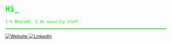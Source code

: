 <h1 align="left"><code style="color:#00ff00;">Hi_</code></h1>

<p><code style="color:#00ff00;">I'm Bharath. I do security stuff.</code></p>

<hr style="border: none; height: 2px; background-color: #00ff00;" />

<p align="left">
  <a href="https://www.disruptivelabs.in/" target="_blank">
    <img src="https://img.shields.io/badge/Website-000000?style=for-the-badge&logo=gnu-bash&logoColor=00ff00&labelColor=000000&color=000000" alt="Website">
  </a>
  <a href="https://www.linkedin.com/in/yourusername" target="_blank">
    <img src="https://img.shields.io/badge/LinkedIn-000000?style=for-the-badge&logo=linkedin&logoColor=00ff00&labelColor=000000&color=000000" alt="LinkedIn">
  </a>
</p>

<hr style="border: none; height: 2px; background-color: #0
